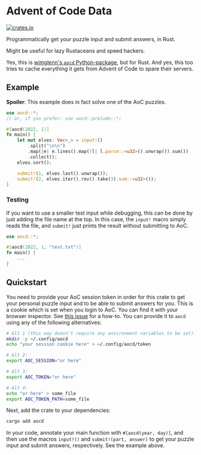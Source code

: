 # Advent of Code Data

[![crates.io](https://img.shields.io/crates/v/aocd)](https://crates.io/crates/aocd)

Programmatically get your puzzle input and submit answers, in Rust.

Might be useful for lazy Rustaceans and speed hackers.

Yes, this is [wimglenn's `aocd` Python-package](https://github.com/wimglenn/advent-of-code-data), but for Rust. And
yes, this too tries to cache everything it gets from Advent of Code to spare their servers.

## Example

**Spoiler**: This example does in fact solve one of the AoC puzzles.

```rust ignore
use aocd::*;
// or, if you prefer: use aocd::prelude::*;

#[aocd(2022, 1)]
fn main() {
    let mut elves: Vec<_> = input!()
        .split("\n\n")
        .map(|e| e.lines().map(|l| l.parse::<u32>().unwrap()).sum())
        .collect();
    elves.sort();

    submit!(1, elves.last().unwrap());
    submit!(2, elves.iter().rev().take(3).sum::<u32>());
}
```

### Testing

If you want to use a smaller test input while debugging, this can be done by just adding the file name at the top.
In this case, the `input!` macro simply reads the file, and `submit!` just prints the result without submitting to AoC.

```rust ignore
use aocd::*;

#[aocd(2022, 1, "test.txt")]
fn main() {
    ...
}
```


## Quickstart

You need to provide your AoC session token in order for this crate to get your personal puzzle input and to be able to
submit answers for you. This is a cookie which is set when you login to AoC. You can find it with your browser
inspector. See [this issue](https://github.com/wimglenn/advent-of-code/issues/1) for a how-to. You can provide it to
`aocd` using any of the following alternatives:

``` bash
# Alt 1 (this way doesn't require any environment variables to be set):
mkdir -p ~/.config/aocd
echo "your session cookie here" > ~/.config/aocd/token

# Alt 2:
export AOC_SESSION="or here"

# Alt 3:
export AOC_TOKEN="or here"

# Alt 4:
echo "or here" > some_file
export AOC_TOKEN_PATH=some_file
```

Next, add the crate to your dependencies:
```bash
cargo add aocd
```

In your code, annotate your main function with `#[aocd(year, day)]`, and then use the macros `input!()` and
`submit!(part, answer)` to get your puzzle input and submit answers, respectively. See the example above.

